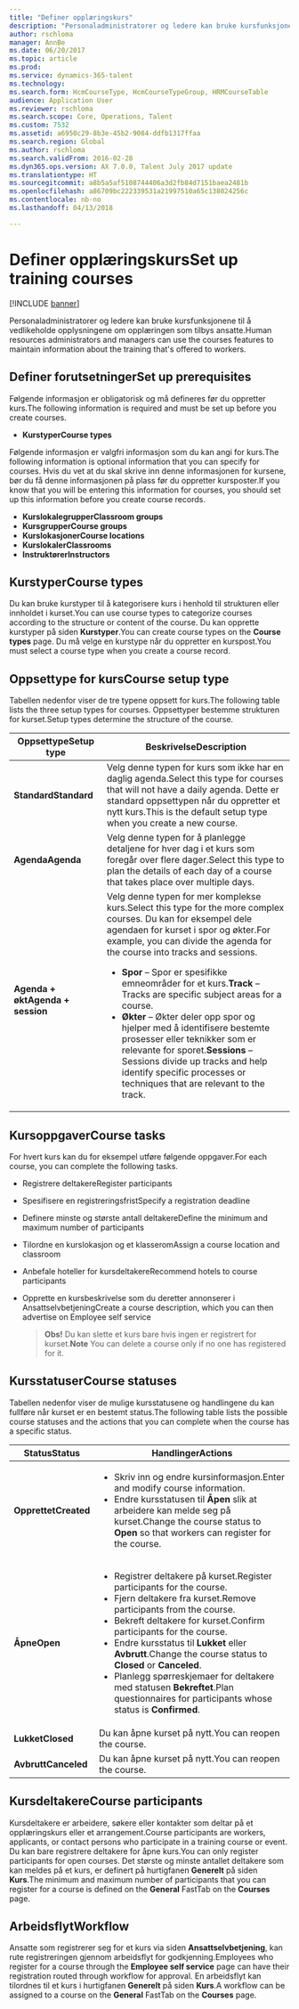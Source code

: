 ```yaml
---
title: "Definer opplæringskurs"
description: "Personaladministratorer og ledere kan bruke kursfunksjonene til å vedlikeholde opplysningene om opplæringen som tilbys ansatte."
author: rschloma
manager: AnnBe
ms.date: 06/20/2017
ms.topic: article
ms.prod: 
ms.service: dynamics-365-talent
ms.technology: 
ms.search.form: HcmCourseType, HcmCourseTypeGroup, HRMCourseTable
audience: Application User
ms.reviewer: rschloma
ms.search.scope: Core, Operations, Talent
ms.custom: 7532
ms.assetid: a6950c29-8b3e-45b2-9084-ddfb1317ffaa
ms.search.region: Global
ms.author: rschloma
ms.search.validFrom: 2016-02-28
ms.dyn365.ops.version: AX 7.0.0, Talent July 2017 update
ms.translationtype: HT
ms.sourcegitcommit: a8b5a5af5108744406a3d2fb84d7151baea2481b
ms.openlocfilehash: a86709bc222339531a21997510a65c138024256c
ms.contentlocale: nb-no
ms.lasthandoff: 04/13/2018

---
```


# <a name="set-up-training-courses"></a><span data-ttu-id="43bca-103">Definer opplæringskurs</span><span class="sxs-lookup"><span data-stu-id="43bca-103">Set up training courses</span></span>

[!INCLUDE [banner](includes/banner.md)]

<span data-ttu-id="43bca-104">Personaladministratorer og ledere kan bruke kursfunksjonene til å vedlikeholde opplysningene om opplæringen som tilbys ansatte.</span><span class="sxs-lookup"><span data-stu-id="43bca-104">Human resources administrators and managers can use the courses features to maintain information about the training that's offered to workers.</span></span>

 <a name="set-up-prerequisites"></a><span data-ttu-id="43bca-105"> Definer forutsetninger</span><span class="sxs-lookup"><span data-stu-id="43bca-105">Set up prerequisites</span></span>
---------------------

<span data-ttu-id="43bca-106">Følgende informasjon er obligatorisk og må defineres før du oppretter kurs.</span><span class="sxs-lookup"><span data-stu-id="43bca-106">The following information is required and must be set up before you create courses.</span></span>
-   <span data-ttu-id="43bca-107">**Kurstyper**</span><span class="sxs-lookup"><span data-stu-id="43bca-107">**Course types**</span></span>

<span data-ttu-id="43bca-108">Følgende informasjon er valgfri informasjon som du kan angi for kurs.</span><span class="sxs-lookup"><span data-stu-id="43bca-108">The following information is optional information that you can specify for courses.</span></span> <span data-ttu-id="43bca-109">Hvis du vet at du skal skrive inn denne informasjonen for kursene, bør du få denne informasjonen på plass før du oppretter kursposter.</span><span class="sxs-lookup"><span data-stu-id="43bca-109">If you know that you will be entering this information for courses, you should set up this information before you create course records.</span></span>
-   <span data-ttu-id="43bca-110">**Kurslokalegrupper**</span><span class="sxs-lookup"><span data-stu-id="43bca-110">**Classroom groups**</span></span>
-   <span data-ttu-id="43bca-111">**Kursgrupper**</span><span class="sxs-lookup"><span data-stu-id="43bca-111">**Course groups**</span></span>
-   <span data-ttu-id="43bca-112">**Kurslokasjoner**</span><span class="sxs-lookup"><span data-stu-id="43bca-112">**Course locations**</span></span>
-   <span data-ttu-id="43bca-113">**Kurslokaler**</span><span class="sxs-lookup"><span data-stu-id="43bca-113">**Classrooms**</span></span>
-   <span data-ttu-id="43bca-114">**Instruktører**</span><span class="sxs-lookup"><span data-stu-id="43bca-114">**Instructors**</span></span>

## <a name="course-types"></a><span data-ttu-id="43bca-115">Kurstyper</span><span class="sxs-lookup"><span data-stu-id="43bca-115">Course types</span></span>
<span data-ttu-id="43bca-116">Du kan bruke kurstyper til å kategorisere kurs i henhold til strukturen eller innholdet i kurset.</span><span class="sxs-lookup"><span data-stu-id="43bca-116">You can use course types to categorize courses according to the structure or content of the course.</span></span> <span data-ttu-id="43bca-117">Du kan opprette kurstyper på siden **Kurstyper**.</span><span class="sxs-lookup"><span data-stu-id="43bca-117">You can create course types on the **Course types** page.</span></span> <span data-ttu-id="43bca-118">Du må velge en kurstype når du oppretter en kurspost.</span><span class="sxs-lookup"><span data-stu-id="43bca-118">You must select a course type when you create a course record.</span></span>

## <a name="course-setup-type"></a><span data-ttu-id="43bca-119">Oppsettype for kurs</span><span class="sxs-lookup"><span data-stu-id="43bca-119">Course setup type</span></span>
<span data-ttu-id="43bca-120">Tabellen nedenfor viser de tre typene oppsett for kurs.</span><span class="sxs-lookup"><span data-stu-id="43bca-120">The following table lists the three setup types for courses.</span></span> <span data-ttu-id="43bca-121">Oppsettyper bestemme strukturen for kurset.</span><span class="sxs-lookup"><span data-stu-id="43bca-121">Setup types determine the structure of the course.</span></span>

<table>
<thead>
<tr class="header">
<th><span data-ttu-id="43bca-122">Oppsettype</span><span class="sxs-lookup"><span data-stu-id="43bca-122">Setup type</span></span></th>
<th><span data-ttu-id="43bca-123">Beskrivelse</span><span class="sxs-lookup"><span data-stu-id="43bca-123">Description</span></span></th>
</tr>
</thead>
<tbody>
<tr class="odd">
<td><span data-ttu-id="43bca-124"><strong>Standard</strong></span><span class="sxs-lookup"><span data-stu-id="43bca-124"><strong>Standard</strong></span></span></td>
<td><span data-ttu-id="43bca-125">Velg denne typen for kurs som ikke har en daglig agenda.</span><span class="sxs-lookup"><span data-stu-id="43bca-125">Select this type for courses that will not have a daily agenda.</span></span> <span data-ttu-id="43bca-126">Dette er standard oppsettypen når du oppretter et nytt kurs.</span><span class="sxs-lookup"><span data-stu-id="43bca-126">This is the default setup type when you create a new course.</span></span></td>
</tr>
<tr class="even">
<td><span data-ttu-id="43bca-127"><strong>Agenda</strong></span><span class="sxs-lookup"><span data-stu-id="43bca-127"><strong>Agenda</strong></span></span></td>
<td><span data-ttu-id="43bca-128">Velg denne typen for å planlegge detaljene for hver dag i et kurs som foregår over flere dager.</span><span class="sxs-lookup"><span data-stu-id="43bca-128">Select this type to plan the details of each day of a course that takes place over multiple days.</span></span></td>
</tr>
<tr class="odd">
<td><span data-ttu-id="43bca-129"><strong>Agenda + økt</strong></span><span class="sxs-lookup"><span data-stu-id="43bca-129"><strong>Agenda + session</strong></span></span></td>
<td><span data-ttu-id="43bca-130">Velg denne typen for mer komplekse kurs.</span><span class="sxs-lookup"><span data-stu-id="43bca-130">Select this type for the more complex courses.</span></span> <span data-ttu-id="43bca-131">Du kan for eksempel dele agendaen for kurset i spor og økter.</span><span class="sxs-lookup"><span data-stu-id="43bca-131">For example, you can divide the agenda for the course into tracks and sessions.</span></span>
<ul>
<li><span data-ttu-id="43bca-132"><strong>Spor</strong> – Spor er spesifikke emneområder for et kurs.</span><span class="sxs-lookup"><span data-stu-id="43bca-132"><strong>Track</strong> – Tracks are specific subject areas for a course.</span></span></li>
<li><span data-ttu-id="43bca-133"><strong>Økter</strong> – Økter deler opp spor og hjelper med å identifisere bestemte prosesser eller teknikker som er relevante for sporet.</span><span class="sxs-lookup"><span data-stu-id="43bca-133"><strong>Sessions</strong> – Sessions divide up tracks and help identify specific processes or techniques that are relevant to the track.</span></span></li>
</ul></td>
</tr>
</tbody>
</table>

## <a name="course-tasks"></a><span data-ttu-id="43bca-134">Kursoppgaver</span><span class="sxs-lookup"><span data-stu-id="43bca-134">Course tasks</span></span>
<span data-ttu-id="43bca-135">For hvert kurs kan du for eksempel utføre følgende oppgaver.</span><span class="sxs-lookup"><span data-stu-id="43bca-135">For each course, you can complete the following tasks.</span></span>
- <span data-ttu-id="43bca-136">Registrere deltakere</span><span class="sxs-lookup"><span data-stu-id="43bca-136">Register participants</span></span>
- <span data-ttu-id="43bca-137">Spesifisere en registreringsfrist</span><span class="sxs-lookup"><span data-stu-id="43bca-137">Specify a registration deadline</span></span>
- <span data-ttu-id="43bca-138">Definere minste og største antall deltakere</span><span class="sxs-lookup"><span data-stu-id="43bca-138">Define the minimum and maximum number of participants</span></span>
- <span data-ttu-id="43bca-139">Tilordne en kurslokasjon og et klasserom</span><span class="sxs-lookup"><span data-stu-id="43bca-139">Assign a course location and classroom</span></span>
- <span data-ttu-id="43bca-140">Anbefale hoteller for kursdeltakere</span><span class="sxs-lookup"><span data-stu-id="43bca-140">Recommend hotels to course participants</span></span>
- <span data-ttu-id="43bca-141">Opprette en kursbeskrivelse som du deretter annonserer i Ansattselvbetjening</span><span class="sxs-lookup"><span data-stu-id="43bca-141">Create a course description, which you can then advertise on Employee self service</span></span>

  ><span data-ttu-id="43bca-142">**Obs!** Du kan slette et kurs bare hvis ingen er registrert for kurset.</span><span class="sxs-lookup"><span data-stu-id="43bca-142">**Note** You can delete a course only if no one has registered for it.</span></span> 

## <a name="course-statuses"></a><span data-ttu-id="43bca-143">Kursstatuser</span><span class="sxs-lookup"><span data-stu-id="43bca-143">Course statuses</span></span>
<span data-ttu-id="43bca-144">Tabellen nedenfor viser de mulige kursstatusene og handlingene du kan fullføre når kurset er en bestemt status.</span><span class="sxs-lookup"><span data-stu-id="43bca-144">The following table lists the possible course statuses and the actions that you can complete when the course has a specific status.</span></span>

<table>
<thead>
<tr class="header">
<th><span data-ttu-id="43bca-145">Status</span><span class="sxs-lookup"><span data-stu-id="43bca-145">Status</span></span></th>
<th><span data-ttu-id="43bca-146">Handlinger</span><span class="sxs-lookup"><span data-stu-id="43bca-146">Actions</span></span></th>
</tr>
</thead>
<tbody>
<tr class="odd">
<td><span data-ttu-id="43bca-147"><strong>Opprettet</strong></span><span class="sxs-lookup"><span data-stu-id="43bca-147"><strong>Created</strong></span></span></td>
<td><ul>
<li><span data-ttu-id="43bca-148">Skriv inn og endre kursinformasjon.</span><span class="sxs-lookup"><span data-stu-id="43bca-148">Enter and modify course information.</span></span></li>
<li><span data-ttu-id="43bca-149">Endre kursstatusen til <strong>Åpen</strong> slik at arbeidere kan melde seg på kurset.</span><span class="sxs-lookup"><span data-stu-id="43bca-149">Change the course status to <strong>Open</strong> so that workers can register for the course.</span></span></li>
</ul></td>
</tr>
<tr class="even">
<td><span data-ttu-id="43bca-150"><strong>Åpne</strong></span><span class="sxs-lookup"><span data-stu-id="43bca-150"><strong>Open</strong></span></span></td>
<td><ul>
<li><span data-ttu-id="43bca-151">Registrer deltakere på kurset.</span><span class="sxs-lookup"><span data-stu-id="43bca-151">Register participants for the course.</span></span></li>
<li><span data-ttu-id="43bca-152">Fjern deltakere fra kurset.</span><span class="sxs-lookup"><span data-stu-id="43bca-152">Remove participants from the course.</span></span></li>
<li><span data-ttu-id="43bca-153">Bekreft deltakere for kurset.</span><span class="sxs-lookup"><span data-stu-id="43bca-153">Confirm participants for the course.</span></span></li>
<li><span data-ttu-id="43bca-154">Endre kursstatus til<strong> Lukket</strong> eller <strong>Avbrutt</strong>.</span><span class="sxs-lookup"><span data-stu-id="43bca-154">Change the course status to <strong>Closed</strong> or <strong>Canceled</strong>.</span></span></li>
<li><span data-ttu-id="43bca-155">Planlegg spørreskjemaer for deltakere med statusen <strong>Bekreftet</strong>.</span><span class="sxs-lookup"><span data-stu-id="43bca-155">Plan questionnaires for participants whose status is <strong>Confirmed</strong>.</span></span></li>
</ul></td>
</tr>
<tr class="odd">
<td><span data-ttu-id="43bca-156"><strong>Lukket</strong></span><span class="sxs-lookup"><span data-stu-id="43bca-156"><strong>Closed</strong></span></span></td>
<td><span data-ttu-id="43bca-157">Du kan åpne kurset på nytt.</span><span class="sxs-lookup"><span data-stu-id="43bca-157">You can reopen the course.</span></span></td>
</tr>
<tr class="even">
<td><span data-ttu-id="43bca-158"><strong>Avbrutt</strong></span><span class="sxs-lookup"><span data-stu-id="43bca-158"><strong>Canceled</strong></span></span></td>
<td><span data-ttu-id="43bca-159">Du kan åpne kurset på nytt.</span><span class="sxs-lookup"><span data-stu-id="43bca-159">You can reopen the course.</span></span></td>
</tr>
</tbody>
</table>

## <a name="course-participants"></a><span data-ttu-id="43bca-160">Kursdeltakere</span><span class="sxs-lookup"><span data-stu-id="43bca-160">Course participants</span></span>
<span data-ttu-id="43bca-161">Kursdeltakere er arbeidere, søkere eller kontakter som deltar på et opplæringskurs eller et arrangement.</span><span class="sxs-lookup"><span data-stu-id="43bca-161">Course participants are workers, applicants, or contact persons who participate in a training course or event.</span></span> <span data-ttu-id="43bca-162">Du kan bare registrere deltakere for åpne kurs.</span><span class="sxs-lookup"><span data-stu-id="43bca-162">You can only register participants for open courses.</span></span> <span data-ttu-id="43bca-163">Det største og minste antallet deltakere som kan meldes på et kurs, er definert på hurtigfanen **Generelt** på siden **Kurs**.</span><span class="sxs-lookup"><span data-stu-id="43bca-163">The minimum and maximum number of participants that you can register for a course is defined on the **General** FastTab on the **Courses** page.</span></span>

<a name="workflow"></a><span data-ttu-id="43bca-164">Arbeidsflyt</span><span class="sxs-lookup"><span data-stu-id="43bca-164">Workflow</span></span>
--------

<span data-ttu-id="43bca-165">Ansatte som registrerer seg for et kurs via siden **Ansattselvbetjening**, kan rute registreringen gjennom arbeidsflyt for godkjenning.</span><span class="sxs-lookup"><span data-stu-id="43bca-165">Employees who register for a course through the **Employee self service** page can have their registration routed through workflow for approval.</span></span>  <span data-ttu-id="43bca-166">En arbeidsflyt kan tilordnes til et kurs i hurtigfanen **Generelt** på siden **Kurs**.</span><span class="sxs-lookup"><span data-stu-id="43bca-166">A workflow can be assigned to a course on the **General** FastTab on the **Courses** page.</span></span>






